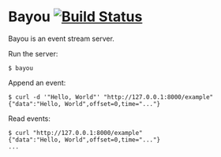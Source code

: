 # Bayou [![Build Status](https://travis-ci.org/jpwatts/bayou.svg?branch=master)](https://travis-ci.org/jpwatts/bayou)

Bayou is an event stream server.

Run the server:

    $ bayou

Append an event:

    $ curl -d '"Hello, World"' "http://127.0.0.1:8000/example"
    {"data":"Hello, World",offset=0,time="..."}

Read events:

    $ curl "http://127.0.0.1:8000/example"
    {"data":"Hello, World",offset=0,time="..."}
    ...
